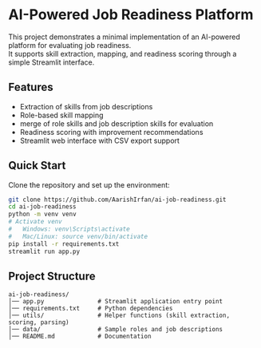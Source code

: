 # AI-Powered Job Readiness Platform

This project demonstrates a minimal implementation of an AI-powered platform for evaluating job readiness.  
It supports skill extraction, mapping, and readiness scoring through a simple Streamlit interface.

## Features

- Extraction of skills from job descriptions
- Role-based skill mapping
- merge of role skills and job description skills for evaluation
- Readiness scoring with improvement recommendations
- Streamlit web interface with CSV export support

## Quick Start

Clone the repository and set up the environment:

```bash
git clone https://github.com/AarishIrfan/ai-job-readiness.git
cd ai-job-readiness
python -m venv venv
# Activate venv
#   Windows: venv\Scripts\activate
#   Mac/Linux: source venv/bin/activate
pip install -r requirements.txt
streamlit run app.py
````

## Project Structure

```
ai-job-readiness/
│── app.py               # Streamlit application entry point
│── requirements.txt     # Python dependencies
│── utils/               # Helper functions (skill extraction, scoring, parsing)
│── data/                # Sample roles and job descriptions
│── README.md            # Documentation
```
